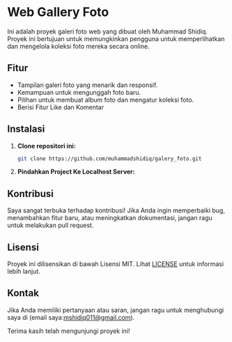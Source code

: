 # Web Gallery Foto

Ini adalah proyek galeri foto web yang dibuat oleh Muhammad Shidiq. Proyek ini bertujuan untuk memungkinkan pengguna untuk memperlihatkan dan mengelola koleksi foto mereka secara online.

## Fitur

- Tampilan galeri foto yang menarik dan responsif.
- Kemampuan untuk mengunggah foto baru.
- Pilihan untuk membuat album foto dan mengatur koleksi foto.
- Berisi Fitur Like dan Komentar

## Instalasi

1. **Clone repositori ini:**

    ```bash
    git clone https://github.com/muhammadshidiq/galery_foto.git
    ```

2. **Pindahkan Project Ke Localhost Server:**

## Kontribusi

Saya sangat terbuka terhadap kontribusi! Jika Anda ingin memperbaiki bug, menambahkan fitur baru, atau meningkatkan dokumentasi, jangan ragu untuk melakukan pull request.

## Lisensi

Proyek ini dilisensikan di bawah Lisensi MIT. Lihat [LICENSE](LICENSE) untuk informasi lebih lanjut.

## Kontak

Jika Anda memiliki pertanyaan atau saran, jangan ragu untuk menghubungi saya di (email saya:mshidiq011@gmail.com).

Terima kasih telah mengunjungi proyek ini!


